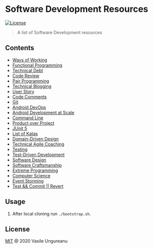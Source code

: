# Software Development Resources

<a href="https://github.com/VasileUngureanu/repository-template/blob/master/LICENSE"><img src="https://img.shields.io/badge/license-MIT-green.svg" alt="License"></a>

> A list of Software Development resources

## Contents

* [Ways of Working](https://github.com/VasileUngureanu/ways-of-working)
* [Functional Programming](https://github.com/VasileUngureanu/functional-programming)
* [Technical Debt](https://github.com/VasileUngureanu/technical-debt)
* [Code Review](https://github.com/VasileUngureanu/code-review)
* [Pair Programming](https://github.com/VasileUngureanu/pair-programming)
* [Technical Blogging](https://github.com/VasileUngureanu/technical-blogging)
* [User Story](https://github.com/VasileUngureanu/user-story)
* [Code Comments](https://github.com/VasileUngureanu/code-comments)
* [Git](https://github.com/VasileUngureanu/git)
* [Android DevOps](https://github.com/VasileUngureanu/android-devops)
* [Android Development at Scale](https://github.com/VasileUngureanu/android-development-at-scale)
* [Command Line](https://github.com/VasileUngureanu/command-line)
* [Product over Project](https://github.com/VasileUngureanu/product-over-project)
* [JUnit 5](https://github.com/VasileUngureanu/junit5)
* [List of Katas](https://github.com/VasileUngureanu/list-of-katas)
* [Domain-Driven Design](https://github.com/VasileUngureanu/domain-driven-design)
* [Technical Agile Coaching](https://github.com/VasileUngureanu/technical-agile-coaching)
* [Testing](https://github.com/VasileUngureanu/testing)
* [Test-Driven Development](https://github.com/VasileUngureanu/test-driven-development)
* [Software Design](https://github.com/VasileUngureanu/software-design)
* [Software Craftsmanship](https://github.com/VasileUngureanu/software-craftsmanship)
* [Extreme Programming](https://github.com/VasileUngureanu/extreme-programming)
* [Computer Science](https://github.com/VasileUngureanu/computer-science)
* [Event Storming](https://github.com/VasileUngureanu/event-storming)
* [Test && Commit || Revert](https://github.com/VasileUngureanu/test-commit-revert)

## Usage

1. After local cloning run `./bootstrap.sh`.

License
-------

[MIT](LICENSE) @ 2020 Vasile Ungureanu
